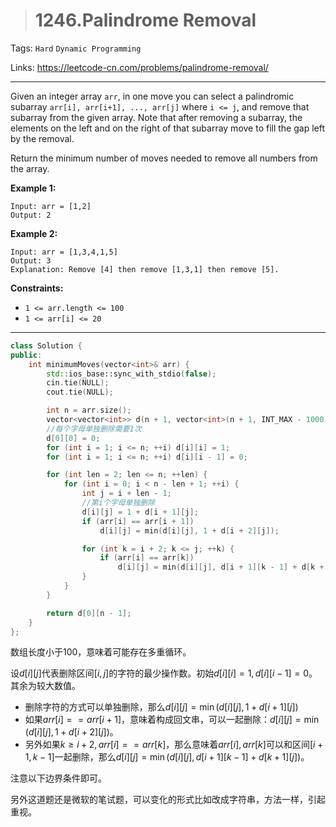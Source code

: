 > # 1246.Palindrome Removal

Tags: `Hard` `Dynamic Programming`

Links: https://leetcode-cn.com/problems/palindrome-removal/

----

Given an integer array `arr`, in one move you can select a palindromic subarray `arr[i], arr[i+1], ..., arr[j]` where `i <= j`, and remove that subarray from the given array. Note that after removing a subarray, the elements on the left and on the right of that subarray move to fill the gap left by the removal.

Return the minimum number of moves needed to remove all numbers from the array.

**Example 1:**

```
Input: arr = [1,2]
Output: 2
```

**Example 2:**

```
Input: arr = [1,3,4,1,5]
Output: 3
Explanation: Remove [4] then remove [1,3,1] then remove [5].
```

**Constraints:**

- `1 <= arr.length <= 100`
- `1 <= arr[i] <= 20`

------

```c++
class Solution {
public:
    int minimumMoves(vector<int>& arr) {
        std::ios_base::sync_with_stdio(false);
        cin.tie(NULL);
        cout.tie(NULL);

        int n = arr.size();
        vector<vector<int>> d(n + 1, vector<int>(n + 1, INT_MAX - 1000));
        //每个字母单独删除需要1次
        d[0][0] = 0;
        for (int i = 1; i <= n; ++i) d[i][i] = 1; 
        for (int i = 1; i <= n; ++i) d[i][i - 1] = 0;

        for (int len = 2; len <= n; ++len) {
            for (int i = 0; i < n - len + 1; ++i) {
                int j = i + len - 1;
                //第i个字母单独删除
                d[i][j] = 1 + d[i + 1][j];
                if (arr[i] == arr[i + 1]) 
                    d[i][j] = min(d[i][j], 1 + d[i + 2][j]);

                for (int k = i + 2; k <= j; ++k) {
                    if (arr[i] == arr[k])
                        d[i][j] = min(d[i][j], d[i + 1][k - 1] + d[k + 1][j]);
                }
            }
        }

        return d[0][n - 1];
    }
};
```

数组长度小于100，意味着可能存在多重循环。

设$d[i][j]$代表删除区间$[i,j]$的字符的最少操作数。初始$d[i][i] = 1, d[i][i - 1] = 0$。其余为较大数值。

* 删除字符的方式可以单独删除，那么$d[i][j] = \min (d[i][j], 1 + d[i + 1][j])$
* 如果$arr[i] == arr[i + 1]$，意味着构成回文串，可以一起删除：$d[i][j] = \min (d[i][j], 1 + d[i + 2][j])$。
* 另外如果$k \geq i + 2, arr[i] == arr[k]$，那么意味着$arr[i], arr[k]$可以和区间$[i + 1, k - 1]$一起删除，那么$d[i][j] = \min (d[i][j], d[i + 1][k - 1] + d[k + 1][j])$。

注意以下边界条件即可。

另外这道题还是微软的笔试题，可以变化的形式比如改成字符串，方法一样，引起重视。

